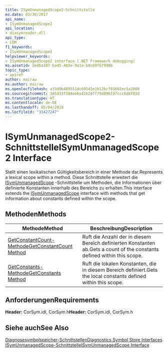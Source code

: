 ```yaml
---
title: ISymUnmanagedScope2-Schnittstelle
ms.date: 03/30/2017
api_name:
- ISymUnmanagedScope2
api_location:
- diasymreader.dll
api_type:
- COM
f1_keywords:
- ISymUnmanagedScope2
helpviewer_keywords:
- ISymUnmanagedScope2 interface [.NET Framework debugging]
ms.assetid: 2ed6a387-ba45-483e-9a1e-b0c69f67998b
topic_type:
- apiref
author: mairaw
ms.author: mairaw
ms.openlocfilehash: a33d8b489551dc69542e1b12bcf83602ec5a2008
ms.sourcegitcommit: 3d5d33f384eeba41b2dff79d096f47ccc8d8f03d
ms.translationtype: HT
ms.contentlocale: de-DE
ms.lasthandoff: 05/04/2018
ms.locfileid: "33427247"
---
```

# <a name="isymunmanagedscope2-interface"></a><span data-ttu-id="3db9b-102">ISymUnmanagedScope2-Schnittstelle</span><span class="sxs-lookup"><span data-stu-id="3db9b-102">ISymUnmanagedScope2 Interface</span></span>
<span data-ttu-id="3db9b-103">Stellt einen lexikalischen Gültigkeitsbereich in einer Methode dar.</span><span class="sxs-lookup"><span data-stu-id="3db9b-103">Represents a lexical scope within a method.</span></span> <span data-ttu-id="3db9b-104">Diese Schnittstelle erweitert die [ISymUnmanagedScope](../../../../docs/framework/unmanaged-api/diagnostics/isymunmanagedscope-interface.md) -Schnittstelle um Methoden, die Informationen über definierte Konstanten innerhalb des Bereichs zu erhalten.</span><span class="sxs-lookup"><span data-stu-id="3db9b-104">This interface extends the [ISymUnmanagedScope](../../../../docs/framework/unmanaged-api/diagnostics/isymunmanagedscope-interface.md) interface with methods that get information about constants defined within the scope.</span></span>  
  
## <a name="methods"></a><span data-ttu-id="3db9b-105">Methoden</span><span class="sxs-lookup"><span data-stu-id="3db9b-105">Methods</span></span>  
  
|<span data-ttu-id="3db9b-106">Methode</span><span class="sxs-lookup"><span data-stu-id="3db9b-106">Method</span></span>|<span data-ttu-id="3db9b-107">Beschreibung</span><span class="sxs-lookup"><span data-stu-id="3db9b-107">Description</span></span>|  
|------------|-----------------|  
|[<span data-ttu-id="3db9b-108">GetConstantCount-Methode</span><span class="sxs-lookup"><span data-stu-id="3db9b-108">GetConstantCount Method</span></span>](../../../../docs/framework/unmanaged-api/diagnostics/isymunmanagedscope2-getconstantcount-method.md)|<span data-ttu-id="3db9b-109">Ruft die Anzahl der in diesem Bereich definierten Konstanten ab.</span><span class="sxs-lookup"><span data-stu-id="3db9b-109">Gets a count of the constants defined within this scope.</span></span>|  
|[<span data-ttu-id="3db9b-110">GetConstants-Methode</span><span class="sxs-lookup"><span data-stu-id="3db9b-110">GetConstants Method</span></span>](../../../../docs/framework/unmanaged-api/diagnostics/isymunmanagedscope2-getconstants-method.md)|<span data-ttu-id="3db9b-111">Ruft die lokalen Konstanten, die in diesem Bereich definiert.</span><span class="sxs-lookup"><span data-stu-id="3db9b-111">Gets the local constants defined within this scope.</span></span>|  
  
## <a name="requirements"></a><span data-ttu-id="3db9b-112">Anforderungen</span><span class="sxs-lookup"><span data-stu-id="3db9b-112">Requirements</span></span>  
 <span data-ttu-id="3db9b-113">**Header:** CorSym.idl, CorSym.h</span><span class="sxs-lookup"><span data-stu-id="3db9b-113">**Header:** CorSym.idl, CorSym.h</span></span>  
  
## <a name="see-also"></a><span data-ttu-id="3db9b-114">Siehe auch</span><span class="sxs-lookup"><span data-stu-id="3db9b-114">See Also</span></span>  
 [<span data-ttu-id="3db9b-115">Diagnosesymbolspeicher-Schnittstellen</span><span class="sxs-lookup"><span data-stu-id="3db9b-115">Diagnostics Symbol Store Interfaces</span></span>](../../../../docs/framework/unmanaged-api/diagnostics/diagnostics-symbol-store-interfaces.md)  
 [<span data-ttu-id="3db9b-116">ISymUnmanagedScope-Schnittstelle</span><span class="sxs-lookup"><span data-stu-id="3db9b-116">ISymUnmanagedScope Interface</span></span>](../../../../docs/framework/unmanaged-api/diagnostics/isymunmanagedscope-interface.md)
